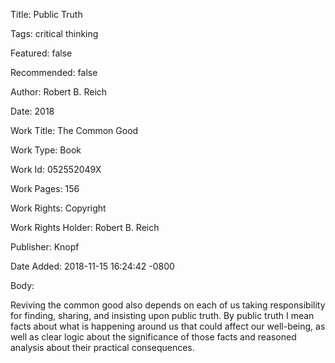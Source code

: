 Title:  Public Truth

Tags:   critical thinking

Featured: false

Recommended: false

Author: Robert B. Reich

Date:   2018

Work Title: The Common Good

Work Type: Book

Work Id: 052552049X

Work Pages: 156

Work Rights: Copyright

Work Rights Holder: Robert B. Reich

Publisher: Knopf

Date Added: 2018-11-15 16:24:42 -0800

Body: 

Reviving the common good also depends on each of us taking responsibility for finding, sharing, and insisting upon public truth. By public truth I mean facts about what is happening around us that could affect our well-being, as well as clear logic about the significance of those facts and reasoned analysis about their practical consequences. 

